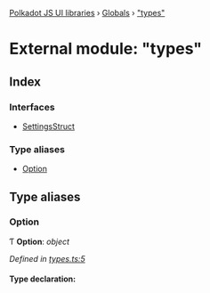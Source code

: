 [Polkadot JS UI libraries](../README.md) › [Globals](../globals.md) › ["types"](_types_.md)

# External module: "types"

## Index

### Interfaces

* [SettingsStruct](../interfaces/_types_.settingsstruct.md)

### Type aliases

* [Option](_types_.md#option)

## Type aliases

###  Option

Ƭ **Option**: *object*

*Defined in [types.ts:5](https://github.com/polkadot-js/ui/blob/d47361f8/packages/ui-settings/src/types.ts#L5)*

#### Type declaration:
